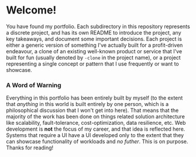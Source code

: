 # Welcome!
You have found my portfolio. Each subdirectory in this repository represents a discrete project, and has its own README to introduce the project, any key takeaways, and document some important decisions. Each project is either a generic version of something I've actually built for a profit-driven endeavour, a clone of an existing well-known product or service that I've built for fun (usually denoted by `-clone` in the project name), or a project representing a single concept or pattern that I use frequently or want to showcase.

### A Word of Warning
Everything in this portfolio has been entirely built by myself (to the extent that _anything_ in this world is built entirely by one person, which is a philosophical discussion that I won't get into here). That means that the majority of the work has been done on things related solution architecture like scalability, fault-tolerance, cost-optimization, data resilience, etc. Web development is __not__ the focus of my career, and that idea is reflected here. Systems that require a UI have a UI developed only to the extent that they can showcase functionality of workloads and _no futher_. This is on purpose. Thanks for reading!